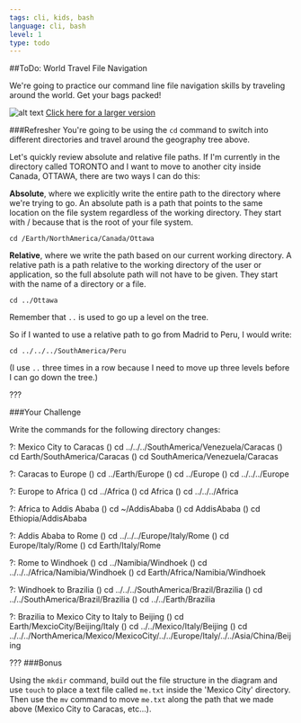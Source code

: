 ```yaml
---
tags: cli, kids, bash
language: cli, bash
level: 1
type: todo
---
```


##ToDo: World Travel File Navigation

We're going to practice our command line file navigation skills by traveling around the world. Get your bags packed!

![alt text](http://www.gliffy.com/go/publish/image/6025639/L.png "Countries Tree")
[Click here for a larger version](https://camo.githubusercontent.com/508535c0e81338f8d74168b9d04b272ef487661b/687474703a2f2f7777772e676c696666792e636f6d2f676f2f7075626c6973682f696d6167652f363032353633392f4c2e706e67)

###Refresher
You're going to be using the `cd` command to switch into different directories and travel around the geography tree above. 

Let's quickly review absolute and relative file paths. If I'm currently in the directory called TORONTO and I want to move to another city inside Canada, OTTAWA, there are two ways I can do this:

**Absolute**, where we explicitly write the entire path to the directory where we're trying to go. An absolute path is a path that points to the same location on the file system regardless of the working directory. They start with / because that is the root of your file system.
```
cd /Earth/NorthAmerica/Canada/Ottawa
```

**Relative**, where we write the path based on our current working directory. A relative path is a path relative to the working directory of the user or application, so the full absolute path will not have to be given. They start with the name of a directory or a file.
```
cd ../Ottawa
```
Remember that `..` is used to go up a level on the tree.

So if I wanted to use a relative path to go from Madrid to Peru, I would write:
```
cd ../../../SouthAmerica/Peru
```
(I use `..` three times in a row because I need to move up three levels before I can go down the tree.)

???

###Your Challenge

Write the commands for the following directory changes:

?: Mexico City to Caracas
() cd ../../../SouthAmerica/Venezuela/Caracas
() cd Earth/SouthAmerica/Caracas
() cd SouthAmerica/Venezuela/Caracas

?: Caracas to Europe
() cd ../Earth/Europe
() cd ../Europe
() cd ../../../Europe

?: Europe to Africa
() cd ../Africa
() cd Africa
() cd ../../../Africa

?: Africa to Addis Ababa
() cd ~/AddisAbaba
() cd AddisAbaba
() cd Ethiopia/AddisAbaba

?: Addis Ababa to Rome
() cd ../../../Europe/Italy/Rome
() cd Europe/Italy/Rome
() cd Earth/Italy/Rome

?: Rome to Windhoek
() cd ../Namibia/Windhoek
() cd ../../../Africa/Namibia/Windhoek
() cd Earth/Africa/Namibia/Windhoek

?: Windhoek to Brazilia
() cd ../../../SouthAmerica/Brazil/Brazilia
() cd ../../SouthAmerica/Brazil/Brazilia
() cd ../../Earth/Brazilia

?: Brazilia to Mexico City to Italy to Beijing
() cd Earth/MexcioCity/Beijing/Italy
() cd ../../Mexico/Italy/Beijing
() cd ../../../NorthAmerica/Mexico/MexicoCity/../../Europe/Italy/../../Asia/China/Beijing

???
###Bonus

Using the `mkdir` command, build out the file structure in the diagram and use `touch` to place a text file called `me.txt` inside the 'Mexico City' directory. Then use the `mv` command to move `me.txt` along the path that we made above (Mexico City to Caracas, etc...).
